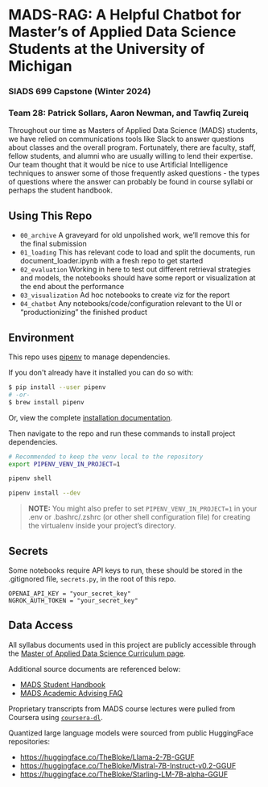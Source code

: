 # MADS-RAG: A Helpful Chatbot for Master’s of Applied Data Science Students at the University of Michigan

### SIADS 699 Capstone (Winter 2024)

### Team 28: Patrick Sollars, Aaron Newman, and Tawfiq Zureiq

Throughout our time as Masters of Applied Data Science (MADS) students, we have relied on communications tools like Slack to answer questions about classes and the overall program. Fortunately, there are faculty, staff, fellow students, and alumni who are usually willing to lend their expertise. Our team thought that it would be nice to use Artificial Intelligence techniques to answer some of those frequently asked questions - the types of questions where the answer can probably be found in course syllabi or perhaps the student handbook.

## Using This Repo

- `00_archive` A graveyard for old unpolished work, we’ll remove this for the final submission
- `01_loading` This has relevant code to load and split the documents, run document_loader.ipynb with a fresh repo to get started
- `02_evaluation` Working in here to test out different retrieval strategies and models, the notebooks should have some report or visualization at the end about the performance
- `03_visualization` Ad hoc notebooks to create viz for the report
- `04_chatbot` Any notebooks/code/configuration relevant to the UI or “productionizing” the finished product

## Environment

This repo uses [pipenv](https://pipenv.pypa.io/en/latest/) to manage dependencies.

If you don't already have it installed you can do so with:

```sh
$ pip install --user pipenv
# -or-
$ brew install pipenv
```

Or, view the complete [installation documentation](https://pipenv.pypa.io/en/latest/installation.html).

Then navigate to the repo and run these commands to install project dependencies.

```sh
# Recommended to keep the venv local to the repository
export PIPENV_VENV_IN_PROJECT=1

pipenv shell

pipenv install --dev
```

> **NOTE:** You might also prefer to set `PIPENV_VENV_IN_PROJECT=1` in your .env or .bashrc/.zshrc (or other shell configuration file) for creating the virtualenv inside your project’s directory.

## Secrets

Some notebooks require API keys to run, these should be stored in the .gitignored file, `secrets.py`, in the root of this repo.

```
OPENAI_API_KEY = "your_secret_key"
NGROK_AUTH_TOKEN = "your_secret_key"
```

## Data Access

All syllabus documents used in this project are publicly accessible through the [Master of Applied Data Science Curriculum page](https://www.si.umich.edu/programs/master-applied-data-science/curriculum/mads-courses).

Additional source documents are referenced below:

- [MADS Student Handbook](https://docs.google.com/document/d/1YEOcpdONdme5kmpNEnZpdbJeVFhEIw1pS0wq16QdH1I/edit)
- [MADS Academic Advising FAQ](https://docs.google.com/document/d/1A3zdTF0AYQY_zzD2-OlpSHeDxnWqFVEhXl446SyT_pA/edit)

Proprietary transcripts from MADS course lectures were pulled from Coursera using [`coursera-dl`](https://github.com/coursera-dl/coursera-dl).

Quantized large language models were sourced from public HuggingFace repositories:

- https://huggingface.co/TheBloke/Llama-2-7B-GGUF
- https://huggingface.co/TheBloke/Mistral-7B-Instruct-v0.2-GGUF
- https://huggingface.co/TheBloke/Starling-LM-7B-alpha-GGUF
